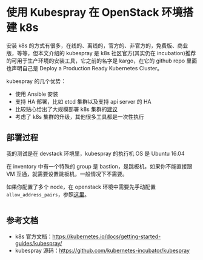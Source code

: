 # 使用 Kubespray 在 OpenStack 环境搭建 k8s

安装 k8s 的方式有很多，在线的、离线的，官方的、非官方的，免费版、商业版，等等，但本文介绍的 kubespray 是 k8s 社区官方(其实仍在 incubation)推荐的可用于生产环境的安装工具，它之前的名字是 kargo，在它的 github repo 里面也声明自己是 Deploy a Production Ready Kubernetes Cluster。

kubespray 的几个优势：

- 使用 Ansible 安装
- 支持 HA 部署，比如 etcd 集群以及支持 api server 的 HA
- 比较贴心给出了大规模部署 k8s 集群的[建议](https://github.com/kubernetes-incubator/kubespray/blob/master/docs/large-deployments.md)
- 考虑了 k8s 集群的升级，其他很多工具都是一次性执行

## 部署过程
我的测试是在 devstack 环境里，kubespray 的执行机 OS 是 Ubuntu 16.04

在 inventory 中有一个特殊的 group 是 bastion，是跳板机，如果你不能直接跟 VM 互通，就需要设置跳板机，一般情况下不需要。

如果你配置了多个 node，在 openstack 环境中需要先手动配置 `allow_address_pairs`，参照[这里](https://github.com/kubernetes-incubator/kubespray/blob/master/docs/openstack.md)。

```bash

```

## 参考文档

- k8s 官方文档：<https://kubernetes.io/docs/getting-started-guides/kubespray/>
- kubespray 源码：<https://github.com/kubernetes-incubator/kubespray>
